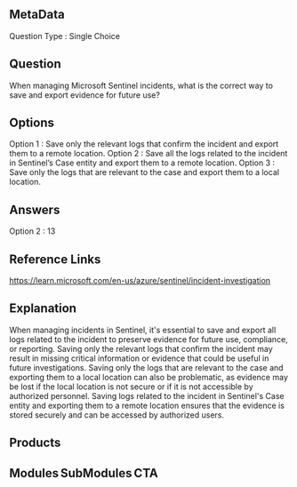 ## MetaData
Question Type : Single Choice

## Question
When managing Microsoft Sentinel incidents, what is the correct way to save and export evidence for future use?

## Options
Option 1 : Save only the relevant logs that confirm the incident and export them to a remote location.
Option 2 : Save all the logs related to the incident in Sentinel’s Case entity and export them to a remote location. 
Option 3 : Save only the logs that are relevant to the case and export them to a local location. 

## Answers
Option 2 : 13

## Reference Links
https://learn.microsoft.com/en-us/azure/sentinel/incident-investigation
 
## Explanation
When managing incidents in Sentinel, it's essential to save and export all logs related to the incident to preserve evidence for future use, compliance, or reporting. Saving only the relevant logs that confirm the incident may result in missing critical information or evidence that could be useful in future investigations. Saving only the logs that are relevant to the case and exporting them to a local location can also be problematic, as evidence may be lost if the local location is not secure or if it is not accessible by authorized personnel. Saving logs related to the incident in Sentinel's Case entity and exporting them to a remote location ensures that the evidence is stored securely and can be accessed by authorized users. 

## Products 


## Modules SubModules CTA 
